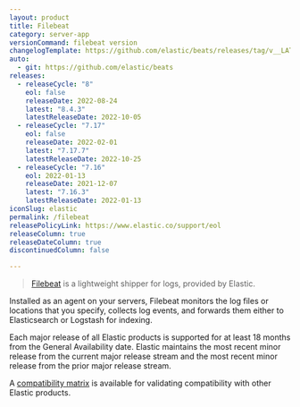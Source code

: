 ```yaml
---
layout: product
title: Filebeat
category: server-app
versionCommand: filebeat version
changelogTemplate: https://github.com/elastic/beats/releases/tag/v__LATEST__
auto:
  - git: https://github.com/elastic/beats
releases:
  - releaseCycle: "8"
    eol: false
    releaseDate: 2022-08-24
    latest: "8.4.3"
    latestReleaseDate: 2022-10-05
  - releaseCycle: "7.17"
    eol: false
    releaseDate: 2022-02-01
    latest: "7.17.7"
    latestReleaseDate: 2022-10-25
  - releaseCycle: "7.16"
    eol: 2022-01-13
    releaseDate: 2021-12-07
    latest: "7.16.3"
    latestReleaseDate: 2022-01-13
iconSlug: elastic
permalink: /filebeat
releasePolicyLink: https://www.elastic.co/support/eol
releaseColumn: true
releaseDateColumn: true
discontinuedColumn: false

---
```


> [Filebeat](https://www.elastic.co/beats/filebeat) is a lightweight shipper for logs, provided by Elastic.

Installed as an agent on your servers, Filebeat monitors the log files or locations that you specify,
collects log events, and forwards them either to Elasticsearch or Logstash for indexing.

Each major release of all Elastic products is supported for at least 18 months from the General Availability date. Elastic maintains the most recent minor release from the current major release stream and the most recent minor release from the prior major release stream.

A [compatibility matrix](https://www.elastic.co/support/matrix) is available for validating compatibility with other Elastic products.
